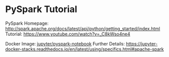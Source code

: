 # PySpark Tutorial

PySpark Homepage: http://spark.apache.org/docs/latest/api/python/getting_started/index.html
Tutorial: https://www.youtube.com/watch?v=_C8kWso4ne4

Docker Image: [jupyter/pyspark-notebook](https://jupyter-docker-stacks.readthedocs.io/en/latest/using/selecting.html#jupyter-pyspark-notebook)
Further Details: https://jupyter-docker-stacks.readthedocs.io/en/latest/using/specifics.html#apache-spark
